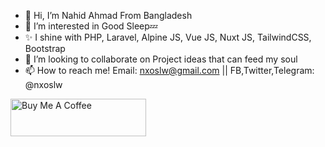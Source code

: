 - 👋 Hi, I’m Nahid Ahmad From Bangladesh
- 🥴 I’m interested in Good Sleep💤
- ✨ I shine with PHP, Laravel, Alpine JS, Vue JS, Nuxt JS, TailwindCSS, Bootstrap 
- 💞️ I’m looking to collaborate on Project ideas that can feed my soul
- 📫 How to reach me! Email: nxoslw@gmail.com || FB,Twitter,Telegram: @nxoslw



<a href="https://www.buymeacoffee.com/nxoslw" target="_blank"><img src="https://cdn.buymeacoffee.com/buttons/v2/default-violet.png" alt="Buy Me A Coffee" style="height: 60px !important;width: 217px !important;" ></a>
